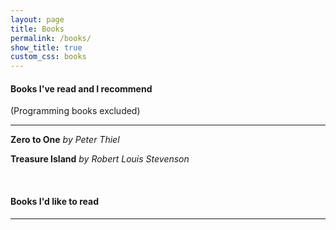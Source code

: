 ```yaml
---
layout: page
title: Books
permalink: /books/
show_title: true
custom_css: books
---
```


#### Books I've read and I recommend

(Programming books excluded)

---

**Zero to One** *by Peter Thiel*

**Treasure Island** *by Robert Louis Stevenson*

<br>

#### Books I'd like to read

---



